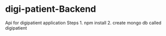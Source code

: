 # digi-patient-Backend

Api for digipatient application
Steps 1. npm install 2. create mongo db called digipatient
    
